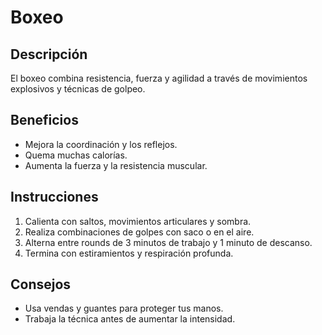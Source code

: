# Boxeo

## Descripción
El boxeo combina resistencia, fuerza y agilidad a través de movimientos explosivos y técnicas de golpeo.

## Beneficios
- Mejora la coordinación y los reflejos.
- Quema muchas calorías.
- Aumenta la fuerza y la resistencia muscular.

## Instrucciones
1. Calienta con saltos, movimientos articulares y sombra.
2. Realiza combinaciones de golpes con saco o en el aire.
3. Alterna entre rounds de 3 minutos de trabajo y 1 minuto de descanso.
4. Termina con estiramientos y respiración profunda.

## Consejos
- Usa vendas y guantes para proteger tus manos.
- Trabaja la técnica antes de aumentar la intensidad.